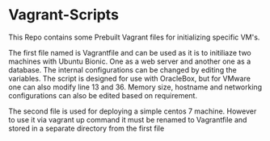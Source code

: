 # Vagrant-Scripts

This Repo contains some Prebuilt Vagrant files for initializing specific VM's.

The first file named is Vagrantfile and can be used as it is to initiliaze two machines with Ubuntu Bionic. One as a web server and another one as a database. The internal configurations can be changed by editing the variables. The script is designed for use with OracleBox, but for VMware one can also modify line 13 and 36. Memory size, hostname and networking configurations can also be edited based on requirement.

The second file is used for deploying a simple centos 7 machine. However to use it via vagrant up command it must be renamed to Vagrantfile and stored in a separate directory from the first file
